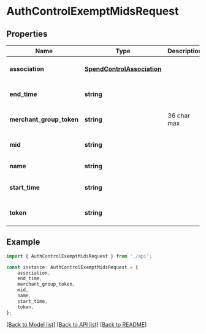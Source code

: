 # AuthControlExemptMidsRequest


## Properties

Name | Type | Description | Notes
------------ | ------------- | ------------- | -------------
**association** | [**SpendControlAssociation**](SpendControlAssociation.md) |  | [optional] [default to undefined]
**end_time** | **string** |  | [optional] [default to undefined]
**merchant_group_token** | **string** | 36 char max | [optional] [default to undefined]
**mid** | **string** |  | [optional] [default to undefined]
**name** | **string** |  | [default to undefined]
**start_time** | **string** |  | [optional] [default to undefined]
**token** | **string** |  | [optional] [default to undefined]

## Example

```typescript
import { AuthControlExemptMidsRequest } from './api';

const instance: AuthControlExemptMidsRequest = {
    association,
    end_time,
    merchant_group_token,
    mid,
    name,
    start_time,
    token,
};
```

[[Back to Model list]](../README.md#documentation-for-models) [[Back to API list]](../README.md#documentation-for-api-endpoints) [[Back to README]](../README.md)

